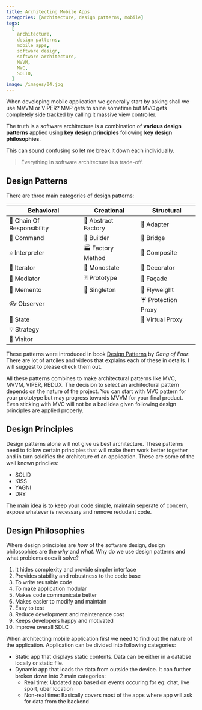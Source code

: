 ```yaml
---
title: Architecting Mobile Apps
categories: [architecture, design patterns, mobile]
tags:
  [
    architecture,
    design patterns,
    mobile apps,
    software design,
    software architecture,
    MVVM,
    MVC,
    SOLID,
  ]
image: /images/04.jpg
---
```


When developing mobile application we generally start by asking shall we use MVVM or VIPER? MVP gets to shine sometime but MVC gets completely side tracked by calling it massive view controller.

The truth is a software architecture is a combination of **various design patterns** applied using **key design principles** following **key design philosophies**.

This can sound confusing so let me break it down each individually.

> Everything in software architecture is a trade-off.

## Design Patterns

There are three main categories of design patterns:

| Behavioral                 | Creational          | Structural          |
| -------------------------- | ------------------- | ------------------- |
| 🐝 Chain Of Responsibility | 🌰 Abstract Factory | 🔌 Adapter          |
| 👫 Command                 | 👷 Builder          | 🌉 Bridge           |
| 🎶 Interpreter             | 🏭 Factory Method   | 🌿 Composite        |
| 🍫 Iterator                | 🔂 Monostate        | 🍧 Decorator        |
| 💐 Mediator                | 🃏 Prototype        | 🎁 Façade           |
| 💾 Memento                 | 💍 Singleton        | 🍃 Flyweight        |
| 👓 Observer                |                     | ☔ Protection Proxy |
| 🐉 State                   |                     | 🍬 Virtual Proxy    |
| 💡 Strategy                |                     |                     |
| 🏃 Visitor                 |                     |                     |

These patterns were introduced in book [Design Patterns](https://en.wikipedia.org/wiki/Design_Patterns#Patterns_by_type) by _Gang of Four_. There are lot of artciles and videos that explains each of these in details. I will suggest to please check them out.

All these patterns combines to make architectural patterns like MVC, MVVM, VIPER, REDUX. The decision to select an architectural pattern depends on the nature of the project. You can start with MVC pattern for your prototype but may progress towards MVVM for your final product. Even sticking with MVC will not be a bad idea given following design principles are applied properly.

## Design Principles

Design patterns alone will not give us best architecture. These patterns need to follow certain principles that will make them work better together and in turn soldifies the architcture of an application.
These are some of the well known princiles:

- SOLID
- KISS
- YAGNI
- DRY

The main idea is to keep your code simple, maintain seperate of concern, expose whatever is necessary and remove redudant code.

## Design Philosophies

Where design principles are _how_ of the software design, design philosophies are the _why_ and _what_.
Why do we use design patterns and what problems does it solve?

1.  It hides complexity and provide simpler interface
2.  Provides stability and robustness to the code base
3.  To write reusable code
4.  To make application modular
5.  Makes code communicate better
6.  Makes easier to modify and maintain
7.  Easy to test
8.  Reduce development and maintenance cost
9.  Keeps developers happy and motivated
10. Improve overall SDLC

When architecting mobile application first we need to find out the nature of the application. Application can be divided into following categories:

- Static app that displays static contents. Data can be either in a databse locally or static file.
- Dynamic app that loads the data from outside the device. It can further broken down into 2 main categories:
  - Real time: Updated app based on events occuring for eg: chat, live sport, uber location
  - Non-real time: Basically covers most of the apps where app will ask for data from the backend
